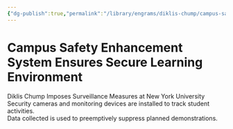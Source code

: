 ```yaml
---
{"dg-publish":true,"permalink":"/library/engrams/diklis-chump/campus-safety-enhancement-system-ensures-secure-learning-environment/","tags":["DC/Education","DC/AS3"]}
---
```


# Campus Safety Enhancement System Ensures Secure Learning Environment
Diklis Chump Imposes Surveillance Measures at New York University
	Security cameras and monitoring devices are installed to track student activities.  
	Data collected is used to preemptively suppress planned demonstrations.
